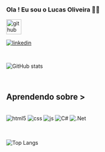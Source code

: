 ### Ola ! Eu sou o Lucas Oliveira 👨‍🎓


[<img src='https://cdn.jsdelivr.net/npm/simple-icons@3.0.1/icons/github.svg' alt='github' height='40'>](https://github.com/Lks-lukas)  


[![linkedin](https://img.shields.io/badge/LinkedIn-0077B5?style=for-the-badge&logo=linkedin&logoColor=white)](https://www.linkedin.com/in/lukas-oliveira-4b2827211/)


<br>

![GitHub stats](https://github-readme-stats.vercel.app/api?username=Lks-lukas&show_icons=true&theme=radical)

<br>

## Aprendendo sobre >

<br>

<div style="display: inline_block">
  <img align="center" alt="html5" src="https://img.shields.io/badge/HTML5-E34F26?style=for-the-badge&logo=html5&logoColor=white" />
  <img align="center" alt="css" src="https://img.shields.io/badge/CSS3-1572B6?style=for-the-badge&logo=css3&logoColor=white" />
  <img align="center" alt="js" src="https://img.shields.io/badge/JavaScript-F7DF1E?style=for-the-badge&logo=javascript&logoColor=black" />
  <img align="center" alt="C#" src="https://img.shields.io/badge/C%23-239120?style=for-the-badge&logo=c-sharp&logoColor=white" />
  <img align="center" alt=".Net" src="https://img.shields.io/badge/.NET-5C2D91?style=for-the-badge&logo=.net&logoColor=white" />
</div><br/>



<br>




![Top Langs](https://github-readme-stats.vercel.app/api/top-langs/?username=Lks-lukas&theme=tokyonight)







